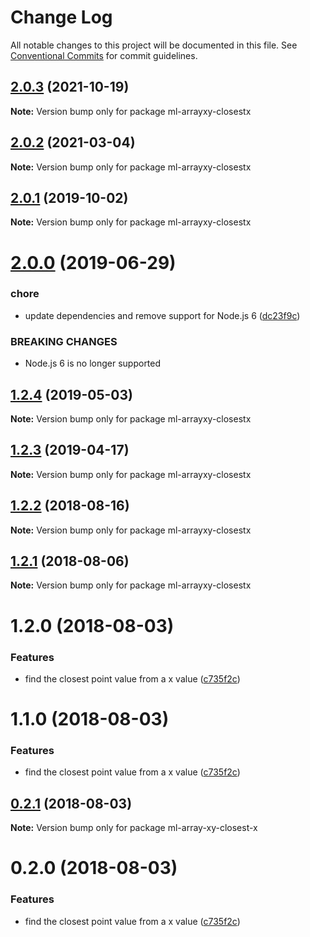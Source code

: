 # Change Log

All notable changes to this project will be documented in this file.
See [Conventional Commits](https://conventionalcommits.org) for commit guidelines.

## [2.0.3](https://github.com/mljs/array-xy/compare/ml-arrayxy-closestx@2.0.2...ml-arrayxy-closestx@2.0.3) (2021-10-19)

**Note:** Version bump only for package ml-arrayxy-closestx





## [2.0.2](https://github.com/mljs/array-xy/compare/ml-arrayxy-closestx@2.0.1...ml-arrayxy-closestx@2.0.2) (2021-03-04)

**Note:** Version bump only for package ml-arrayxy-closestx





## [2.0.1](https://github.com/mljs/array-xy/compare/ml-arrayxy-closestx@2.0.0...ml-arrayxy-closestx@2.0.1) (2019-10-02)

**Note:** Version bump only for package ml-arrayxy-closestx





# [2.0.0](https://github.com/mljs/array-xy/compare/ml-arrayxy-closestx@1.2.4...ml-arrayxy-closestx@2.0.0) (2019-06-29)


### chore

* update dependencies and remove support  for Node.js 6 ([dc23f9c](https://github.com/mljs/array-xy/commit/dc23f9c))


### BREAKING CHANGES

* Node.js 6 is no longer supported





## [1.2.4](https://github.com/mljs/array-xy/compare/ml-arrayxy-closestx@1.2.3...ml-arrayxy-closestx@1.2.4) (2019-05-03)

**Note:** Version bump only for package ml-arrayxy-closestx





## [1.2.3](https://github.com/mljs/array-xy/compare/ml-arrayxy-closestx@1.2.2...ml-arrayxy-closestx@1.2.3) (2019-04-17)

**Note:** Version bump only for package ml-arrayxy-closestx





<a name="1.2.2"></a>
## [1.2.2](https://github.com/mljs/array-xy/compare/ml-arrayxy-closestx@1.2.1...ml-arrayxy-closestx@1.2.2) (2018-08-16)




**Note:** Version bump only for package ml-arrayxy-closestx

<a name="1.2.1"></a>
## [1.2.1](https://github.com/mljs/array-xy/compare/ml-arrayxy-closestx@1.2.0...ml-arrayxy-closestx@1.2.1) (2018-08-06)




**Note:** Version bump only for package ml-arrayxy-closestx

<a name="1.2.0"></a>
# 1.2.0 (2018-08-03)


### Features

* find the closest point value from a x value ([c735f2c](https://github.com/mljs/array-xy/commit/c735f2c))




<a name="1.1.0"></a>
# 1.1.0 (2018-08-03)


### Features

* find the closest point value from a x value ([c735f2c](https://github.com/mljs/array-xy/commit/c735f2c))




<a name="0.2.1"></a>
## [0.2.1](https://github.com/mljs/array-xy/compare/ml-array-xy-closest-x@0.2.0...ml-array-xy-closest-x@0.2.1) (2018-08-03)

**Note:** Version bump only for package ml-array-xy-closest-x





<a name="0.2.0"></a>
# 0.2.0 (2018-08-03)


### Features

* find the closest point value from a x value ([c735f2c](https://github.com/mljs/array-xy/commit/c735f2c))
